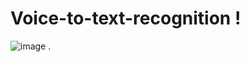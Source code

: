 # Voice-to-text-recognition !

![image](https://user-images.githubusercontent.com/44516907/111859042-f7778300-8991-11eb-87ed-06504ca29c4a.png)
.
